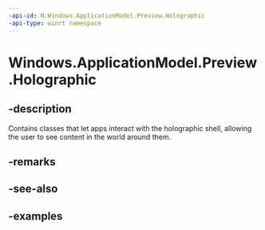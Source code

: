 ```yaml
---
-api-id: N:Windows.ApplicationModel.Preview.Holographic
-api-type: winrt namespace
---
```


<!-- Namespace syntax.
namespace Windows.ApplicationModel.Preview.Holographic 
-->

# Windows.ApplicationModel.Preview.Holographic

## -description
Contains classes that let apps interact with the holographic shell, allowing the user to see content in the world around them.

## -remarks

## -see-also

## -examples

